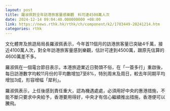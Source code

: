 ```yaml
---
layout: post
title: 羅淑佩對全年訪港旅客量感樂觀　料可達4500萬人次
date: 2024-12-14 09:04:40.000000000 +08:00
link: https://news.rthk.hk/rthk/ch/component/k2/1783449-20241214.htm
categories: rthk
---
```


文化體育及旅遊局局長羅淑佩表示，今年首11個月的訪港旅客量已突破4千萬，接近4100萬人次，對全年訪港旅客量感到樂觀，估計可達到4500萬，跟原先估算的4600萬差不多。

羅淑佩在一個電台節目表示，本港旅遊業近日勢頭不俗，在「一簽多行」重啟後，每日訪港數字均較11月份的平均數增加7至8%，特別周末及周日，較去年同期平均增加3成，形容增幅「犀利」。

羅淑佩表示，上任後感到責任重大，認為機遇處處，必須用好中央的惠港措施，不能不斷只要求中央給予，香港要用得好，中央才有信心繼續推出措施，香港便可以騰飛。
